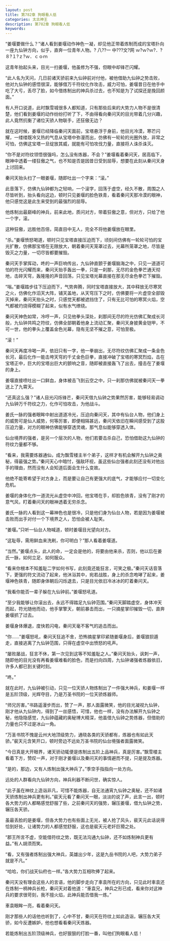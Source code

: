 ```yaml
---
layout: post
title: 第782章 狗眼看人低
categories: 太古神王
description: 第782章 狗眼看人低
keywords:
---
```


“姜堰要做什么？”诸人看到姜堰动作神色一凝，却见他正带着炼制而成的宝塔扑向一座九仙钟方向，似乎，直奔一位青年人物。? 八??一 中???文?网  ｗ?ｗ?ｗ?．?８?１?ｚ?ｗ．ｃｏｍ

这青年抬起头来，目光一扫姜堰，他虽修为不强，但眼中却锋芒闪耀。

“此人名为天问，几日前诸天骄前来九仙钟前对付他，被他借助九仙钟之势击败，他对九仙钟的感悟很深，能够借万千符纹化作攻击，威力可怕，姜堰昔日在他手中吃了大亏，丢尽了脸，如今借炼制出的神兵杀过去，也不知是为了试探还是挽回颜面。”

有人开口说道，此时飘雪城很多人都知道，只有那些后来的大势力人物不是很清楚，他们看到姜堰的动作纷纷打听了下，不由得看向秦问天的目光带着几分兴趣，此人竟然抗衡了诸位天骄人物联手，还狂傲无边？

就在这时候，姜堰已经降临秦问天面前，宝塔悬浮于身前，他目光冷漠，寒芒闪耀，一缕缕既冷又热的气息从宝塔中弥漫而出，仿佛有一轮轮的光圈外放，非常之可怕，仿佛这宝塔一旦绽放其威，就能有可怕攻伐力量，直接将人诛杀诛灭。

“你不是对符纹领悟很强吗，怎么没有炼器，不会？”姜堰看着秦问天，居高临下，眼神中透着一缕狂傲之气，也不知是否是因昔日受到屈辱，想要在此刻从秦问天身上讨回来。

秦问天抬头扫了一眼姜堰，随即吐出一个字来：“滚。”

此音落下，仿佛九仙钟都为之轻响，一个滚字，回荡于虚空，经久不散，周围之人尽皆听到，抬头看向这边，顿时只见姜堰的脸色铁青，看着秦问天那冷漠的眼神，他只感觉这是此生来受到的最强烈的屈辱。

他炼制出最巅峰的神兵，前来此地，质问对方，带着狂傲之意，但对方，只给了他一个字，滚。

这种狂傲，远胜他百倍，简直目中无人，完全不将他姜堰放在眼里。

“杀。”姜堰愤怒喝道，顿时只见宝塔直接压迫而下，顷刻间仿佛有一轮轮可怕的宝光扩散，仿佛那宝塔在无限放大，朝着秦问天笼罩过去，光幕所笼罩之地，尽皆是毁灭之力量，一切尽皆都要摧毁。

秦问天手掌挥动，咚的一声巨响传出，九仙钟直颤于姜堰脑海之中，只见一道道可怕的符光闪耀而来，秦问天抬手轰出一拳，只是一刹那，无尽的金色拳芒通天彻地，击碎天穹，轰隆隆的声音回荡，只见宝塔光幕直接在那无尽金色拳芒下摧毁。

“嗡。”姜堰踏步往下压迫而下，气势奔腾，同时宝塔直接放大，其中释放无尽寒冥之火，仿佛化作滔天大阵，铺天盖地，从天穹压下之时，仿佛要将一片虚空全部毁灭掉来，秦问天抬头之时，只感觉天都被遮挡住了，只有无比可怕的寒冥火焰，空气都被灼烧得模糊了起来，似有水气缭绕。

秦问天神色如常，冷哼一声，只见他拳头深处，刹那间无尽的符光仿佛汇聚成长河般，九仙钟共鸣之符纹，仿佛全部朝着他身上流动汇聚，秦问天身披黄金铠甲，不可一世，他的拳头上覆盖金色光幕，隐有无坚不摧之意，可怕至极。

“滚！”

秦问天再度冷喝一声，依旧只有一字，他一拳崩出，无尽符纹仿佛汇聚成一条金色长河，最后化作一能击垮天穹的千丈金色巨拳，直接冲破了宝塔的寒冥烈焰，击在宝塔正中，巨大的宝塔出巨大的颤响之音，随即被直接轰飞了出去，撞击在了姜堰的身上。

姜堰直接喷吐出一口鲜血，身体被击飞到云空之中，只一刹那仿佛就被秦问天一拳送上了九霄天。

“还真这么强？”诸人目光闪烁锋芒，秦问天借九仙钟之势果然厉害，能够轻易调动九仙钟万千符纹之力，化作可怕攻击，为他战斗。

姜氏一脉的强者眼眸中射出道道冷光，压迫向秦问天，其中有仙台人物，他们身上的威势可是仙人威势，何等厉害，即便相隔甚远，秦问天依旧在瞬间感受到了这股压迫力量，对方的眼神仿佛能够穿透灵魂，那气息似能够穿透入体。

仙台境界的强者，是另一个层次的人物，他们若要击杀自己，恐怕借助这九仙钟的符纹力量都不够。

“看来，我需要炼器通仙，成为飘雪楼主半个弟子，这样才有机会解开九仙钟之奥秘，得最强之势。”秦问天心中暗忖，强敌环视，虽这些仙台强者此刻还没有对他出手的理由，然而没有人会知道后面会生什么变故。

他绝不能寄希望于对方身上，而是要让自己有更强大的底气，才能够应付一切变化危机。

姜堰的身体化作一道流光从虚空中冲回，他宝塔在手，却脸色铁青，没有了刚才的意气风，盯着秦问天的眼神透着无穷杀念。

姜氏一脉的人看到这一幕神色也是很冷，只是他们身为仙台人物，若是因为姜堰被击败而出手对付一个下境界之人，恐怕会被人耻笑。

“姜堰。”只听一仙台人物喊道，顿时姜堰目光望向对方。

“这耻辱，需用鲜血来洗刷，你可明白？”那人看着姜堰道。

“当然。”姜堰点头，此人的命，一定会是他的，将要由他来杀，否则，他以后在姜氏一脉，如何立足、如何服众。

“看来你根本不知羞耻二字如何书写，此刻竟还能狂言，可笑之极。”秦问天话音落下，更强的符文流动了起来，他沐浴其中，宛若战胜，身上的杀念咆哮了起来，姜堰神色铁青，随即身体朝后闪烁退去，只是目光依旧冷冰冰的盯着秦问天。

“我看你能否一辈子躲在九仙钟前。”姜堰怒吼道。

“至少我能够让你滚出去，永远不得踏足九仙钟范围。”秦问天脚踏虚空，身体冲天而起，符光随他而动，他手掌擎天，朝前暴击而出，一只摘星掌印摧毁一切，直奔姜堰抓了过去。

姜堰身体爆退，度快若闪电，秦问天毫不客气的追击而出。

“你……”姜堰怒吼，秦问天狂追不舍，恐怖摘星掌印紧随姜堰身后，姜堰狼狈遁走，直接逃离了九仙钟范围，只得在虚空中出愤怒的吼声。

“屡败屡战，狂言不休，第一次见到这等不知羞耻之人。”秦问天抬头，讽刺一声，随即他的目光没有再看姜堰难看的脸色，而是扫向四周，九仙钟诸强者炼器依旧，许多人都已到关键时刻。

“咚。”

就在此时，九仙钟被引动，只见一位天骄人物炼制出了一件强大神兵，和姜堰一样是五阶顶级，光辉夺目，乃是万圣书院的一位天骄炼器师。

“师兄厉害。”书路遥漫步而出，赞了一声，那人面露微笑，他的目光凝视九仙钟，刚才他从九仙钟内，得到了一丝感悟，可惜，他也一样，没有办法解开九仙钟之秘，他隐隐感觉，九仙钟蕴藏的奥秘博大精深，他虽借九仙钟之势炼器，但借助的力量也只不过是冰山一角。

“万圣书院不愧是云州大地顶级势力，通晓各类的天骄都有，炼器也有如此天骄。”裴天元含笑开口，顿时旁边不远处万圣书院的仙台境强者面露微笑。

“今日真是大开眼界，诸天骄动辄便是炼制出五阶上品神兵，真是厉害。”飘雪楼主看着下方，赞叹一声，对于刚才姜堰以及秦问天的事情避而不提，只是提及炼器。

“是的，那边，又有人炼制出强大神兵了。”季空手指指向一处方向。

远处的人群看向九仙钟方向，神兵利器不断问世，确实惊人。

“此子虽在神纹上造诣非凡，可惜不能炼器，自无法通宵九仙钟之奥秘，还不如诸天骄炼制出神兵更有利。”裴天元看了秦问天一眼，淡淡的说了声，此言一出，顿时各大势力的人都略感觉舒服了些，之前秦问天的强势，辗压姜堰，借九仙钟之势，辗压各天骄。

虽最丢脸的是姜堰，但各大势力也有些面上无光，被人抢了风头，裴天元此话说得恰到好处，让诸势力的人都感觉舒服，这也是裴天元老奸巨猾之处。

“郡王所言不虚，空能借符纹之势，既无法沟通九仙钟，还不如炼制神兵更有益。”有人胡须而笑。

“看，又有强者炼制出强大神兵，英雄出少年，这是九岳书院的人吧，大势力弟子就是不凡。”

“哈哈，你们战天仙府也一样。”各大势力互相吹捧了起来。

秦问天没有理会这些人的言语，他的脚步走向了車袁所在的方向，只见此时車袁还在炼制一柄神兵长枪，秦问天对着他道：“車袁兄，神兵之形已成，看来你对这神兵的要求很苛刻，我不擅火焰，此神兵能否借我一炼。”

車袁眼眸一亮，看着秦问天。

刚才那些人的话他也听到了，心中不甘，秦问天在符纹上如此造诣，辗压各大天骄，如今反遭嫉妒，他也想看看秦问天炼器。

若能炼制出五阶顶级神兵，也好狠狠的打脸一番，叫他们狗眼看人低！

